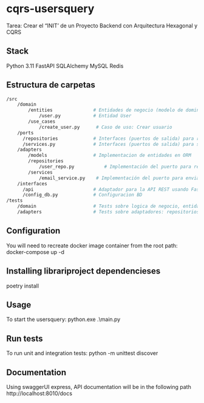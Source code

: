 # cqrs-usersquery
Tarea: Crear el “INIT’ de un Proyecto Backend con Arquitectura Hexagonal
y CQRS

## Stack
Python 3.11
FastAPI
SQLAlchemy
MySQL
Redis

## Estructura de carpetas
```bash
/src
    /domain
        /entities               # Entidades de negocio (modelo de dominio)
            /user.py            # Entidad User
        /use_cases
            /create_user.py      # Caso de uso: Crear usuario
    /ports
      /repositories             # Interfaces (puertos de salida) para repositorios
      /services.py              # Interfaces (puertos de salida) para servicios externos
    /adapters
        /models                 # Implementacion de entidades en ORM
        /repositories
            /user_repo.py           # Implementación del puerto para repositorio SQLAlchemy
        /services
            /email_service.py    # Implementación del puerto para enviar emails
    /interfaces
      /api                      # Adaptador para la API REST usando FastAPI
      /config_db.py             # Configuracion BD
/tests
    /domain                     # Tests sobre logica de negocio, entidades
    /adapters                   # Tests sobre adaptadores: repositorios, servicios
```

## Configuration
You will need to recreate docker image container from the root path:
docker-compose up -d

## Installing librariproject dependencieses
poetry install

## Usage
To start the usersquery:
python.exe .\main.py

## Run tests
To run unit and integration tests:
python -m unittest discover

## Documentation
Using swaggerUI express, API documentation will be in the following path
http://localhost:8010/docs
